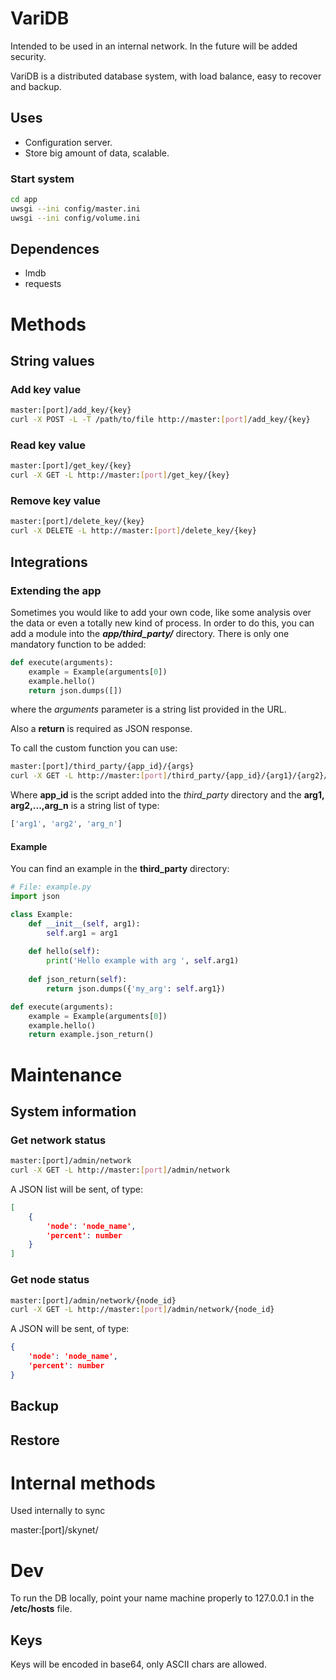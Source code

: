 # VariDB

Intended to be used in an internal network. In the future will be added security.

VariDB is a distributed database system, with load balance, easy to recover and backup.

## Uses

* Configuration server.
* Store big amount of data, scalable.

### Start system

```sh
cd app
uwsgi --ini config/master.ini
uwsgi --ini config/volume.ini
```

## Dependences

* lmdb
* requests

# Methods

## String values

### Add key value

```sh
master:[port]/add_key/{key}
curl -X POST -L -T /path/to/file http://master:[port]/add_key/{key}
```

### Read key value
```sh
master:[port]/get_key/{key}
curl -X GET -L http://master:[port]/get_key/{key}
```

### Remove key value
```sh
master:[port]/delete_key/{key}
curl -X DELETE -L http://master:[port]/delete_key/{key}
```

## Integrations

### Extending the app

Sometimes you would like to add your own code, like some analysis over the data
or even a totally new kind of process. In order to do this, you can add a module into the
***app/third_party/*** directory. There is only one mandatory function to be added:

```py
def execute(arguments):
    example = Example(arguments[0])
    example.hello()
    return json.dumps([])
```

where the *arguments* parameter is a string list provided in the URL.

Also a **return** is required as JSON response.

To call the custom function you can use:

```sh
master:[port]/third_party/{app_id}/{args}
curl -X GET -L http://master:[port]/third_party/{app_id}/{arg1}/{arg2}/{arg_n}
```

Where **app_id** is the script added into the *third_party* directory and the **arg1, arg2,...,arg_n**
is a string list of type:

```py
['arg1', 'arg2', 'arg_n']
```

#### Example

You can find an example in the **third_party** directory:

```py
# File: example.py
import json

class Example:
    def __init__(self, arg1):
        self.arg1 = arg1
    
    def hello(self):
        print('Hello example with arg ', self.arg1)
    
    def json_return(self):
        return json.dumps({'my_arg': self.arg1})

def execute(arguments):
    example = Example(arguments[0])
    example.hello()
    return example.json_return()
```

# Maintenance

## System information

### Get network status

```sh
master:[port]/admin/network
curl -X GET -L http://master:[port]/admin/network
```

A JSON list will be sent, of type:

```json
[
    {
        'node': 'node_name',
        'percent': number
    }
]
```

### Get node status

```sh
master:[port]/admin/network/{node_id}
curl -X GET -L http://master:[port]/admin/network/{node_id}
```

A JSON will be sent, of type:

```json
{
    'node': 'node_name',
    'percent': number
}
```

## Backup

## Restore

# Internal methods

Used internally to sync

master:[port]/skynet/

# Dev

To run the DB locally, point your name machine properly to 127.0.0.1 in the 
**/etc/hosts** file.

## Keys

Keys will be encoded in base64, only ASCII chars are allowed.